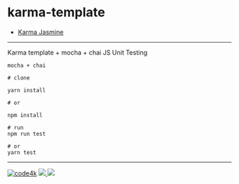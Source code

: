 # karma-template

* [Karma Jasmine](https://github.com/code4mk/karma-template/tree/karma-jasmine)

---

Karma template + mocha + chai JS  Unit Testing

`mocha + chai`

```base
# clone

yarn install

# or

npm install

# run
npm run test

# or
yarn test
```


---
[![code4k](https://img.shields.io/badge/Powered-By-blue.svg)]() <a href="https://code4mk.org" ><img src="https://img.shields.io/badge/code4mk-.org-red.svg" > <a href="https://twitter.com/code4mk" ><img src="https://img.shields.io/badge/%40-code4mk-brightgreen.svg" >
